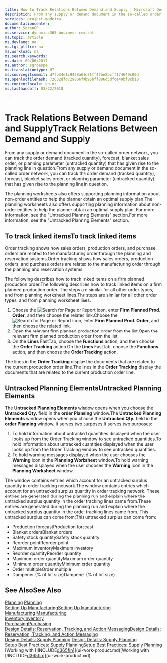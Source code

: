 ```yaml
---
title: How to Track Relations Between Demand and Supply | Microsoft Docs
description: From any supply or demand document in the so-called order network, you can track the order demand (tracked quantity), forecast, blanket sales order, or planning parameter (untracked quantity) that has given rise to the planning line in question.
services: project-madeira
documentationcenter: 
author: SorenGP
ms.service: dynamics365-business-central
ms.topic: article
ms.devlang: na
ms.tgt_pltfrm: na
ms.workload: na
ms.search.keywords: 
ms.date: 09/06/2017
ms.author: sgroespe
ms.translationtype: HT
ms.sourcegitcommit: d7fb34e1c9428a64c71ff47be8bcff174649c00d
ms.openlocfilehash: 72632dfd729806f9b96bff886d5dfce40bf8cb18
ms.contentlocale: en-nz
ms.lasthandoff: 03/22/2018

---
```

# <a name="track-relations-between-demand-and-supply"></a><span data-ttu-id="eb24f-103">Track Relations Between Demand and Supply</span><span class="sxs-lookup"><span data-stu-id="eb24f-103">Track Relations Between Demand and Supply</span></span>
<span data-ttu-id="eb24f-104">From any supply or demand document in the so-called order network, you can track the order demand (tracked quantity), forecast, blanket sales order, or planning parameter (untracked quantity) that has given rise to the planning line in question.</span><span class="sxs-lookup"><span data-stu-id="eb24f-104">From any supply or demand document in the so-called order network, you can track the order demand (tracked quantity), forecast, blanket sales order, or planning parameter (untracked quantity) that has given rise to the planning line in question.</span></span>

<span data-ttu-id="eb24f-105">The planning worksheets also offers supporting planning information about non-order entities to help the planner obtain an optimal supply plan.</span><span class="sxs-lookup"><span data-stu-id="eb24f-105">The planning worksheets also offers supporting planning information about non-order entities to help the planner obtain an optimal supply plan.</span></span> <span data-ttu-id="eb24f-106">For more information, see the "Untracked Planning Elements" section.</span><span class="sxs-lookup"><span data-stu-id="eb24f-106">For more information, see the "Untracked Planning Elements" section.</span></span>

## <a name="to-track-linked-items"></a><span data-ttu-id="eb24f-107">To track linked items</span><span class="sxs-lookup"><span data-stu-id="eb24f-107">To track linked items</span></span>
<span data-ttu-id="eb24f-108">Order tracking shows how sales orders, production orders, and purchase orders are related to the manufacturing order through the planning and reservation systems.</span><span class="sxs-lookup"><span data-stu-id="eb24f-108">Order tracking shows how sales orders, production orders, and purchase orders are related to the manufacturing order through the planning and reservation systems.</span></span>

<span data-ttu-id="eb24f-109">The following describes how to track linked items on a firm planned production order.</span><span class="sxs-lookup"><span data-stu-id="eb24f-109">The following describes how to track linked items on a firm planned production order.</span></span> <span data-ttu-id="eb24f-110">The steps are similar for all other order types, and from planning worksheet lines.</span><span class="sxs-lookup"><span data-stu-id="eb24f-110">The steps are similar for all other order types, and from planning worksheet lines.</span></span>

1. <span data-ttu-id="eb24f-111">Choose the ![Search for Page or Report](media/ui-search/search_small.png "Search for Page or Report icon") icon, enter **Firm Planned Prod. Order**, and then choose the related link.</span><span class="sxs-lookup"><span data-stu-id="eb24f-111">Choose the ![Search for Page or Report](media/ui-search/search_small.png "Search for Page or Report icon") icon, enter **Firm Planned Prod. Order**, and then choose the related link.</span></span>
2. <span data-ttu-id="eb24f-112">Open the relevant firm planned production order from the list.</span><span class="sxs-lookup"><span data-stu-id="eb24f-112">Open the relevant firm planned production order from the list.</span></span>
3. <span data-ttu-id="eb24f-113">On the **Lines** FastTab, choose the **Functions** action, and then choose the **Order Tracking** action.</span><span class="sxs-lookup"><span data-stu-id="eb24f-113">On the **Lines** FastTab, choose the **Functions** action, and then choose the **Order Tracking** action.</span></span>

<span data-ttu-id="eb24f-114">The lines in the **Order Tracking** display the documents that are related to the current production order line.</span><span class="sxs-lookup"><span data-stu-id="eb24f-114">The lines in the **Order Tracking** display the documents that are related to the current production order line.</span></span>

## <a name="untracked-planning-elements"></a><span data-ttu-id="eb24f-115">Untracked Planning Elements</span><span class="sxs-lookup"><span data-stu-id="eb24f-115">Untracked Planning Elements</span></span>
<span data-ttu-id="eb24f-116">The **Untracked Planning Elements** window opens when you choose the **Untracked Qty.** field in the **order Planning** window.</span><span class="sxs-lookup"><span data-stu-id="eb24f-116">The **Untracked Planning Elements** window opens when you choose the **Untracked Qty.** field in the **order Planning** window.</span></span> <span data-ttu-id="eb24f-117">It serves two purposes:</span><span class="sxs-lookup"><span data-stu-id="eb24f-117">It serves two purposes:</span></span>

1. <span data-ttu-id="eb24f-118">To hold information about untracked quantities displayed when the user looks up from the Order Tracking window to see untracked quantities.</span><span class="sxs-lookup"><span data-stu-id="eb24f-118">To hold information about untracked quantities displayed when the user looks up from the Order Tracking window to see untracked quantities.</span></span>
2. <span data-ttu-id="eb24f-119">To hold warning messages displayed when the user chooses the **Warning** icon in the **Planning Worksheet** window.</span><span class="sxs-lookup"><span data-stu-id="eb24f-119">To hold warning messages displayed when the user chooses the **Warning** icon in the **Planning Worksheet** window.</span></span>

<span data-ttu-id="eb24f-120">The window contains entries which account for an untracked surplus quantity in order tracking network.</span><span class="sxs-lookup"><span data-stu-id="eb24f-120">The window contains entries which account for an untracked surplus quantity in order tracking network.</span></span> <span data-ttu-id="eb24f-121">These entries are generated during the planning run and explain where the untracked surplus quantity in the order tracking lines came from.</span><span class="sxs-lookup"><span data-stu-id="eb24f-121">These entries are generated during the planning run and explain where the untracked surplus quantity in the order tracking lines came from.</span></span> <span data-ttu-id="eb24f-122">This untracked surplus can come from:</span><span class="sxs-lookup"><span data-stu-id="eb24f-122">This untracked surplus can come from:</span></span>

- <span data-ttu-id="eb24f-123">Production forecast</span><span class="sxs-lookup"><span data-stu-id="eb24f-123">Production forecast</span></span>
- <span data-ttu-id="eb24f-124">Blanket orders</span><span class="sxs-lookup"><span data-stu-id="eb24f-124">Blanket orders</span></span>
- <span data-ttu-id="eb24f-125">Safety stock quantity</span><span class="sxs-lookup"><span data-stu-id="eb24f-125">Safety stock quantity</span></span>
- <span data-ttu-id="eb24f-126">Reorder point</span><span class="sxs-lookup"><span data-stu-id="eb24f-126">Reorder point</span></span>
- <span data-ttu-id="eb24f-127">Maximum inventory</span><span class="sxs-lookup"><span data-stu-id="eb24f-127">Maximum inventory</span></span>
- <span data-ttu-id="eb24f-128">Reorder quantity</span><span class="sxs-lookup"><span data-stu-id="eb24f-128">Reorder quantity</span></span>
- <span data-ttu-id="eb24f-129">Maximum order quantity</span><span class="sxs-lookup"><span data-stu-id="eb24f-129">Maximum order quantity</span></span>
- <span data-ttu-id="eb24f-130">Minimum order quantity</span><span class="sxs-lookup"><span data-stu-id="eb24f-130">Minimum order quantity</span></span>
- <span data-ttu-id="eb24f-131">Order multiple</span><span class="sxs-lookup"><span data-stu-id="eb24f-131">Order multiple</span></span>
- <span data-ttu-id="eb24f-132">Dampener (% of lot size)</span><span class="sxs-lookup"><span data-stu-id="eb24f-132">Dampener (% of lot size)</span></span>

## <a name="see-also"></a><span data-ttu-id="eb24f-133">See Also</span><span class="sxs-lookup"><span data-stu-id="eb24f-133">See Also</span></span>  
<span data-ttu-id="eb24f-134">[Planning](production-planning.md) </span><span class="sxs-lookup"><span data-stu-id="eb24f-134">[Planning](production-planning.md) </span></span>  
[<span data-ttu-id="eb24f-135">Setting Up Manufacturing</span><span class="sxs-lookup"><span data-stu-id="eb24f-135">Setting Up Manufacturing</span></span>](production-configure-production-processes.md)  
<span data-ttu-id="eb24f-136">[Manufacturing](production-manage-manufacturing.md)  </span><span class="sxs-lookup"><span data-stu-id="eb24f-136">[Manufacturing](production-manage-manufacturing.md)  </span></span>  
[<span data-ttu-id="eb24f-137">Inventory</span><span class="sxs-lookup"><span data-stu-id="eb24f-137">Inventory</span></span>](inventory-manage-inventory.md)  
[<span data-ttu-id="eb24f-138">Purchasing</span><span class="sxs-lookup"><span data-stu-id="eb24f-138">Purchasing</span></span>](purchasing-manage-purchasing.md)  
[<span data-ttu-id="eb24f-139">Design Details: Reservation, Tracking, and Action Messaging</span><span class="sxs-lookup"><span data-stu-id="eb24f-139">Design Details: Reservation, Tracking, and Action Messaging</span></span>](design-details-reservation-order-tracking-and-action-messaging.md)  
<span data-ttu-id="eb24f-140">[Design Details: Supply Planning](design-details-supply-planning.md) </span><span class="sxs-lookup"><span data-stu-id="eb24f-140">[Design Details: Supply Planning](design-details-supply-planning.md) </span></span>  
[<span data-ttu-id="eb24f-141">Setup Best Practices: Supply Planning</span><span class="sxs-lookup"><span data-stu-id="eb24f-141">Setup Best Practices: Supply Planning</span></span>](setup-best-practices-supply-planning.md)  
<span data-ttu-id="eb24f-142">[Working with [!INCLUDE[d365fin](includes/d365fin_md.md)]](ui-work-product.md)</span><span class="sxs-lookup"><span data-stu-id="eb24f-142">[Working with [!INCLUDE[d365fin](includes/d365fin_md.md)]](ui-work-product.md)</span></span>

